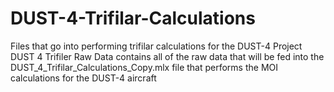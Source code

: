 # DUST-4-Trifilar-Calculations
Files that go into performing trifilar calculations for the DUST-4 Project
DUST 4 Trifiler Raw Data contains all of the raw data that will be fed into the DUST_4_Trifilar_Calculations_Copy.mlx file that performs the MOI calculations for the DUST-4 aircraft
